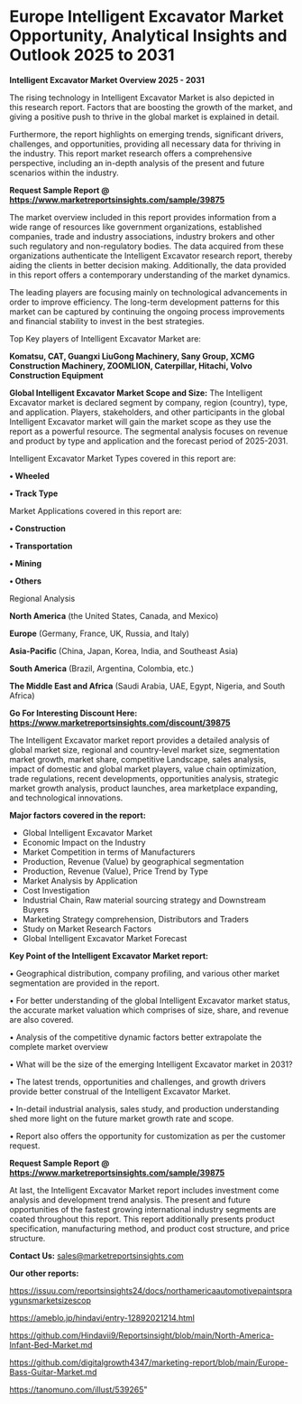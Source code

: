 # Europe Intelligent Excavator Market Opportunity, Analytical Insights and Outlook 2025 to 2031

<Strong> Intelligent Excavator Market Overview 2025 - 2031</strong>

The rising technology in Intelligent Excavator Market is also depicted in this research report. Factors that are boosting the growth of the market, and giving a positive push to thrive in the global market is explained in detail.

Furthermore, the report highlights on emerging trends, significant drivers, challenges, and opportunities, providing all necessary data for thriving in the industry. This report market research offers a comprehensive perspective, including an in-depth analysis of the present and future scenarios within the industry.

<strong>Request Sample Report @ <a href=https://www.marketreportsinsights.com/sample/39875>https://www.marketreportsinsights.com/sample/39875</a></strong>

The market overview included in this report provides information from a wide range of resources like government organizations, established companies, trade and industry associations, industry brokers and other such regulatory and non-regulatory bodies. The data acquired from these organizations authenticate the Intelligent Excavator research report, thereby aiding the clients in better decision making. Additionally, the data provided in this report offers a contemporary understanding of the market dynamics.

The leading players are focusing mainly on technological advancements in order to improve efficiency. The long-term development patterns for this market can be captured by continuing the ongoing process improvements and financial stability to invest in the best strategies.

Top Key players of Intelligent Excavator Market are:

<strong>Komatsu, CAT, Guangxi LiuGong Machinery, Sany Group, XCMG Construction Machinery, ZOOMLION, Caterpillar, Hitachi, Volvo Construction Equipment</strong>

<strong><b>Global Intelligent Excavator Market Scope and Size:</b></strong>
The Intelligent Excavator market is declared segment by company, region (country), type, and application. Players, stakeholders, and other participants in the global Intelligent Excavator market will gain the market scope as they use the report as a powerful resource. The segmental analysis focuses on revenue and product by type and application and the forecast period of 2025-2031.

Intelligent Excavator Market Types covered in this report are:

<strong>•  Wheeled

•  Track Type</strong>

Market Applications covered in this report are:

<strong>•  Construction

•  Transportation

•  Mining

•  Others</strong> 

Regional Analysis

<strong>North America</strong> (the United States, Canada, and Mexico)

<strong>Europe</strong> (Germany, France, UK, Russia, and Italy)

<strong>Asia-Pacific</strong> (China, Japan, Korea, India, and Southeast Asia)

<strong>South America</strong> (Brazil, Argentina, Colombia, etc.)

<strong>The Middle East and Africa</strong> (Saudi Arabia, UAE, Egypt, Nigeria, and South Africa)

<strong>Go For Interesting Discount Here: <a href=https://www.marketreportsinsights.com/discount/39875>https://www.marketreportsinsights.com/discount/39875</a></strong>

The Intelligent Excavator market report provides a detailed analysis of global market size, regional and country-level market size, segmentation market growth, market share, competitive Landscape, sales analysis, impact of domestic and global market players, value chain optimization, trade regulations, recent developments, opportunities analysis, strategic market growth analysis, product launches, area marketplace expanding, and technological innovations.

<strong><b>Major factors covered in the report:</b></strong>
<ul>
  <li>Global Intelligent Excavator Market </li>
  <li>Economic Impact on the Industry</li>
  <li>Market Competition in terms of Manufacturers</li>
  <li>Production, Revenue (Value) by geographical segmentation</li>
  <li>Production, Revenue (Value), Price Trend by Type</li>
  <li>Market Analysis by Application</li>
  <li>Cost Investigation</li>
  <li>Industrial Chain, Raw material sourcing strategy and Downstream Buyers</li>
  <li>Marketing Strategy comprehension, Distributors and Traders</li>
  <li>Study on Market Research Factors</li>
  <li>Global Intelligent Excavator Market Forecast</li>
</ul>

<strong><b>Key Point of the Intelligent Excavator Market report:</b></strong>

• Geographical distribution, company profiling, and various other market segmentation are provided in the report.

• For better understanding of the global Intelligent Excavator market status, the accurate market valuation which comprises of size, share, and revenue are also covered.

• Analysis of the competitive dynamic factors better extrapolate the complete market overview

• What will be the size of the emerging Intelligent Excavator market in 2031?

• The latest trends, opportunities and challenges, and growth drivers provide better construal of the Intelligent Excavator Market.

• In-detail industrial analysis, sales study, and production understanding shed more light on the future market growth rate and scope.

• Report also offers the opportunity for customization as per the customer request.

<strong>Request Sample Report @ <a href=https://www.marketreportsinsights.com/sample/39875>https://www.marketreportsinsights.com/sample/39875</a></strong>

At last, the Intelligent Excavator Market report includes investment come analysis and development trend analysis. The present and future opportunities of the fastest growing international industry segments are coated throughout this report. This report additionally presents product specification, manufacturing method, and product cost structure, and price structure.

<strong>Contact Us:</strong>
sales@marketreportsinsights.com

<strong>Our other reports:</strong>

<a href=https://issuu.com/reportsinsights24/docs/northamericaautomotivepaintspraygunsmarketsizescop>https://issuu.com/reportsinsights24/docs/northamericaautomotivepaintspraygunsmarketsizescop</a>

<a href=https://ameblo.jp/hindavi/entry-12892021214.html>https://ameblo.jp/hindavi/entry-12892021214.html</a>

<a href=https://github.com/Hindavii9/Reportsinsight/blob/main/North-America-Infant-Bed-Market.md>https://github.com/Hindavii9/Reportsinsight/blob/main/North-America-Infant-Bed-Market.md</a>

<a href=https://github.com/digitalgrowth4347/marketing-report/blob/main/Europe-Bass-Guitar-Market.md>https://github.com/digitalgrowth4347/marketing-report/blob/main/Europe-Bass-Guitar-Market.md</a>

<a href=https://tanomuno.com/illust/539265>https://tanomuno.com/illust/539265</a>"
